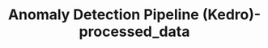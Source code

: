 ---
schema: default
title: Anomaly Detection Pipeline (Kedro)-processed_data
organization: ResponsibleAIML
notes: type = kedro_mlflow.io.artifacts.mlflow_artifact_dataset.CSVDataset.MlflowCSVDataset
resources:
  - name: Anomaly Detection Pipeline (Kedro)-processed_data
    url: 'https://github.com/ResponsibleAIML/django-kedro/tree/main/kedro-projects/anomaly-detection-pipeline-kedro/data/03_primary/processed_data.csv'
    format: csv
category:
  - 03-primary
maintainer: 
maintainer_email: 
project:
  - Anomaly Detection Pipeline (Kedro)
preview: |
  <table border="1" class="dataframe">
    <thead>
      <tr style="text-align: right;">
        <th></th>
        <th>TX_DATE</th>
        <th>TX_AMOUNT</th>
        <th>TX_DURING_WEEKEND</th>
        <th>TX_DURING_NIGHT</th>
        <th>CUSTOMER_ID_NB_TX_1DAY_WINDOW</th>
        <th>CUSTOMER_ID_NB_TX_7DAY_WINDOW</th>
        <th>CUSTOMER_ID_NB_TX_30DAY_WINDOW</th>
        <th>CUSTOMER_ID_AVG_AMOUNT_1DAY_WINDOW</th>
        <th>CUSTOMER_ID_AVG_AMOUNT_7DAY_WINDOW</th>
        <th>CUSTOMER_ID_AVG_AMOUNT_30DAY_WINDOW</th>
        <th>TERMINAL_ID_NB_TX_1DAY_WINDOW</th>
        <th>TERMINAL_ID_NB_TX_7DAY_WINDOW</th>
        <th>TERMINAL_ID_NB_TX_30DAY_WINDOW</th>
        <th>TERMINAL_ID_RISK_1DAY_WINDOW</th>
        <th>TERMINAL_ID_RISK_7DAY_WINDOW</th>
        <th>TERMINAL_ID_RISK_30DAY_WINDOW</th>
        <th>TX_FRAUD</th>
      </tr>
    </thead>
    <tbody>
      <tr>
        <th>0</th>
        <td>2018-04-01</td>
        <td>57.16</td>
        <td>1</td>
        <td>1</td>
        <td>1.0</td>
        <td>1.0</td>
        <td>1.0</td>
        <td>57.160</td>
        <td>57.160</td>
        <td>57.160</td>
        <td>0.0</td>
        <td>0.0</td>
        <td>0.0</td>
        <td>0.0</td>
        <td>0.0</td>
        <td>0.0</td>
        <td>0</td>
      </tr>
      <tr>
        <th>1</th>
        <td>2018-04-01</td>
        <td>81.51</td>
        <td>1</td>
        <td>1</td>
        <td>1.0</td>
        <td>1.0</td>
        <td>1.0</td>
        <td>81.510</td>
        <td>81.510</td>
        <td>81.510</td>
        <td>0.0</td>
        <td>0.0</td>
        <td>0.0</td>
        <td>0.0</td>
        <td>0.0</td>
        <td>0.0</td>
        <td>0</td>
      </tr>
      <tr>
        <th>2</th>
        <td>2018-04-01</td>
        <td>146.00</td>
        <td>1</td>
        <td>1</td>
        <td>1.0</td>
        <td>1.0</td>
        <td>1.0</td>
        <td>146.000</td>
        <td>146.000</td>
        <td>146.000</td>
        <td>0.0</td>
        <td>0.0</td>
        <td>0.0</td>
        <td>0.0</td>
        <td>0.0</td>
        <td>0.0</td>
        <td>0</td>
      </tr>
      <tr>
        <th>3</th>
        <td>2018-04-01</td>
        <td>64.49</td>
        <td>1</td>
        <td>1</td>
        <td>1.0</td>
        <td>1.0</td>
        <td>1.0</td>
        <td>64.490</td>
        <td>64.490</td>
        <td>64.490</td>
        <td>0.0</td>
        <td>0.0</td>
        <td>0.0</td>
        <td>0.0</td>
        <td>0.0</td>
        <td>0.0</td>
        <td>0</td>
      </tr>
      <tr>
        <th>4</th>
        <td>2018-04-01</td>
        <td>50.99</td>
        <td>1</td>
        <td>1</td>
        <td>1.0</td>
        <td>1.0</td>
        <td>1.0</td>
        <td>50.990</td>
        <td>50.990</td>
        <td>50.990</td>
        <td>0.0</td>
        <td>0.0</td>
        <td>0.0</td>
        <td>0.0</td>
        <td>0.0</td>
        <td>0.0</td>
        <td>0</td>
      </tr>
      <tr>
        <th>5</th>
        <td>2018-04-01</td>
        <td>44.71</td>
        <td>1</td>
        <td>1</td>
        <td>1.0</td>
        <td>1.0</td>
        <td>1.0</td>
        <td>44.710</td>
        <td>44.710</td>
        <td>44.710</td>
        <td>0.0</td>
        <td>0.0</td>
        <td>0.0</td>
        <td>0.0</td>
        <td>0.0</td>
        <td>0.0</td>
        <td>0</td>
      </tr>
      <tr>
        <th>6</th>
        <td>2018-04-01</td>
        <td>96.03</td>
        <td>1</td>
        <td>1</td>
        <td>1.0</td>
        <td>1.0</td>
        <td>1.0</td>
        <td>96.030</td>
        <td>96.030</td>
        <td>96.030</td>
        <td>0.0</td>
        <td>0.0</td>
        <td>0.0</td>
        <td>0.0</td>
        <td>0.0</td>
        <td>0.0</td>
        <td>0</td>
      </tr>
      <tr>
        <th>7</th>
        <td>2018-04-01</td>
        <td>24.36</td>
        <td>1</td>
        <td>1</td>
        <td>1.0</td>
        <td>1.0</td>
        <td>1.0</td>
        <td>24.360</td>
        <td>24.360</td>
        <td>24.360</td>
        <td>0.0</td>
        <td>0.0</td>
        <td>0.0</td>
        <td>0.0</td>
        <td>0.0</td>
        <td>0.0</td>
        <td>0</td>
      </tr>
      <tr>
        <th>8</th>
        <td>2018-04-01</td>
        <td>26.34</td>
        <td>1</td>
        <td>1</td>
        <td>2.0</td>
        <td>2.0</td>
        <td>2.0</td>
        <td>45.415</td>
        <td>45.415</td>
        <td>45.415</td>
        <td>0.0</td>
        <td>0.0</td>
        <td>0.0</td>
        <td>0.0</td>
        <td>0.0</td>
        <td>0.0</td>
        <td>0</td>
      </tr>
      <tr>
        <th>9</th>
        <td>2018-04-01</td>
        <td>59.07</td>
        <td>1</td>
        <td>1</td>
        <td>1.0</td>
        <td>1.0</td>
        <td>1.0</td>
        <td>59.070</td>
        <td>59.070</td>
        <td>59.070</td>
        <td>0.0</td>
        <td>0.0</td>
        <td>0.0</td>
        <td>0.0</td>
        <td>0.0</td>
        <td>0.0</td>
        <td>0</td>
      </tr>
    </tbody>
  </table>
---